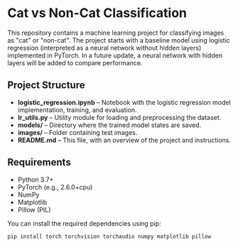 # Cat vs Non-Cat Classification

This repository contains a machine learning project for classifying images as "cat" or "non-cat". The project starts with a baseline model using logistic regression (interpreted as a neural network without hidden layers) implemented in PyTorch. In a future update, a neural network with hidden layers will be added to compare performance.

## Project Structure

- **logistic_regression.ipynb** – Notebook with the logistic regression model implementation, training, and evaluation.
- **lr_utils.py** – Utility module for loading and preprocessing the dataset.
- **models/** – Directory where the trained model states are saved.
- **images/** – Folder containing test images.
- **README.md** – This file, with an overview of the project and instructions.

## Requirements

- Python 3.7+
- PyTorch (e.g., 2.6.0+cpu)
- NumPy
- Matplotlib
- Pillow (PIL)

You can install the required dependencies using pip:

```bash
pip install torch torchvision torchaudio numpy matplotlib pillow
